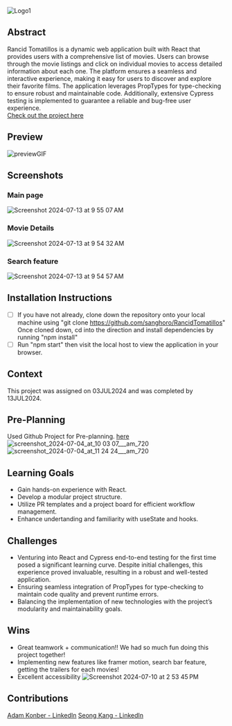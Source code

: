 ![Logo1](https://github.com/sanghoro/RancidTomatillos/assets/159068651/7306209f-8cde-43bc-bc50-7252a991ab5f)


## Abstract
Rancid Tomatillos is a dynamic web application built with React that provides users with a comprehensive list of movies. Users can browse through the movie listings and click on individual movies to access detailed information about each one. The platform ensures a seamless and interactive experience, making it easy for users to discover and explore their favorite films. The application leverages PropTypes for type-checking to ensure robust and maintainable code. Additionally, extensive Cypress testing is implemented to guarantee a reliable and bug-free user experience.
<br/>
[Check out the project here](https://rancid-tomatillos-lilac.vercel.app/)

## Preview
![previewGIF](https://github.com/user-attachments/assets/dc4d0c9b-5044-4119-800b-058ade942459)



## Screenshots
### Main page
![Screenshot 2024-07-13 at 9 55 07 AM](https://github.com/user-attachments/assets/dfdb8510-ca7b-4d8e-bf5b-06a7430c1cd1)
### Movie Details
![Screenshot 2024-07-13 at 9 54 32 AM](https://github.com/user-attachments/assets/9ecfd1c6-52f8-4694-bf6a-a424ae72cb09)
### Search feature
![Screenshot 2024-07-13 at 9 54 57 AM](https://github.com/user-attachments/assets/8ddd655b-88d8-41b1-98e0-f9fe673bae77)



## Installation Instructions
- [ ]  If you have not already, clone down the repository onto your local machine using "git clone https://github.com/sanghoro/RancidTomatillos" Once cloned down, cd into the direction and install dependencies by running "npm install"
- [ ]  Run "npm start" then visit the local host to view the application in your browser.

## Context
This project was assigned on 03JUL2024 and was completed by 13JUL2024.

## Pre-Planning
Used Github Project for Pre-planning. [here](https://github.com/users/sanghoro/projects/10)
![screenshot_2024-07-04_at_10 03 07___am_720](https://github.com/sanghoro/RancidTomatillos/assets/159068651/3b5d5260-7fee-4657-b5d2-5e2015fdf06d)
![screenshot_2024-07-04_at_11 24 24___am_720](https://github.com/sanghoro/RancidTomatillos/assets/159068651/7527ab4f-4ebc-4cf6-a8fd-99bf2e2d0870)


## Learning Goals
  * Gain hands-on experience with React.
  * Develop a modular project structure.
  * Utilize PR templates and a project board for efficient workflow management.
  * Enhance undertanding and familiarity with useState and hooks.
  
## Challenges
  * Venturing into React and Cypress end-to-end testing for the first time posed a significant learning curve. Despite initial challenges, this experience proved invaluable, resulting in a robust and well-tested application.
  * Ensuring seamless integration of PropTypes for type-checking to maintain code quality and prevent runtime errors.
  * Balancing the implementation of new technologies with the project’s modularity and maintainability goals.
  
## Wins
* Great teamwork + communication!! We had so much fun doing this project together!
* Implementing new features like framer motion, search bar feature, getting the trailers for each movies!
* Excellent accessibility
![Screenshot 2024-07-10 at 2 53 45 PM](https://github.com/sanghoro/RancidTomatillos/assets/159068651/dfef57da-9666-4bb1-b040-0d82d64a4175)

## Contributions
[Adam Konber - LinkedIn](https://www.linkedin.com/in/adam-konber/)
[Seong Kang - LinkedIn](https://www.linkedin.com/in/seong-kang/)


